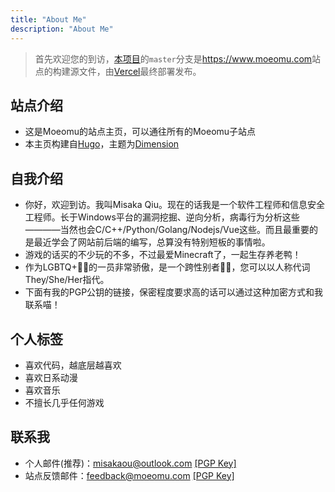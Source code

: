 ```yaml
---
title: "About Me"
description: "About Me"
---
```


> 首先欢迎您的到访，[本项目](https://github.com/Misakaou/main-page)的`master`分支是<https://www.moeomu.com>站点的构建源文件，由[Vercel](http://vercel.com/)最终部署发布。

## 站点介绍

- 这是Moeomu的站点主页，可以通往所有的Moeomu子站点
- 本主页构建自[Hugo](https://gohugo.io/)，主题为[Dimension](https://github.com/your-identity/hugo-theme-dimension)

## 自我介绍

- 你好，欢迎到访。我叫Misaka Qiu。现在的话我是一个软件工程师和信息安全工程师。长于Windows平台的漏洞挖掘、逆向分析，病毒行为分析这些————当然也会C/C++/Python/Golang/Nodejs/Vue这些。而且最重要的是最近学会了网站前后端的编写，总算没有特别短板的事情啦。
- 游戏的话买的不少玩的不多，不过最爱Minecraft了，一起生存养老鸭！
- 作为LGBTQ+🏳️‍🌈的一员非常骄傲，是一个跨性别者🏳️‍⚧️，您可以以人称代词They/She/Her指代。
- 下面有我的PGP公钥的链接，保密程度要求高的话可以通过这种加密方式和我联系喵！

## 个人标签

- 喜欢代码，越底层越喜欢
- 喜欢日系动漫
- 喜欢音乐
- 不擅长几乎任何游戏

## 联系我

- 个人邮件(推荐)：<misakaou@outlook.com> [[PGP Key]](file/Misaka_m_0xED260593_Public.asc)
- 站点反馈邮件：<feedback@moeomu.com> [[PGP Key]](file/Misaka_0x9A630CD2_public.asc)